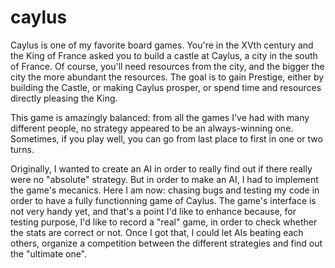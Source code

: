 # caylus

Caylus is one of my favorite board games. You're in the XVth century and the King of France asked you to build a castle at Caylus, a city in the south of France. Of course, you'll need resources from the city, and the bigger the city the more abundant the resources. The goal is to gain Prestige, either by building the Castle, or making Caylus prosper, or spend time and resources directly pleasing the King.

This game is amazingly balanced: from all the games I've had with many different people, no strategy appeared to be an always-winning one. Sometimes, if you play well, you can go from last place to first in one or two turns.

Originally, I wanted to create an AI in order to really find out if there really were no "absolute" strategy. But in order to make an AI, I had to implement the game's mecanics. Here I am now: chasing bugs and testing my code in order to have a fully functionning game of Caylus. The game's interface is not very handy yet, and that's a point I'd like to enhance because, for testing purpose, I'd like to record a "real" game, in order to check whether the stats are correct or not. Once I got that, I could let AIs beating each others, organize a competition between the different strategies and find out the "ultimate one".
